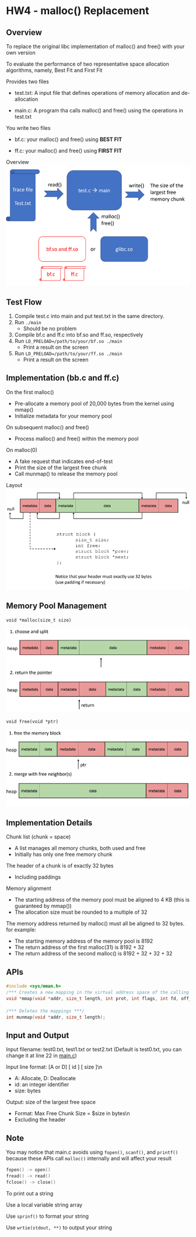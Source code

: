 # HW4 - malloc() Replacement

## Overview
To replace the original libc implementation of malloc() and free() with your own version

To evaluate the performance of two representative space allocation algorithms, namely, Best Fit and First Fit

Provides two files
- test.txt: A input file that defines operations of memory allocation and de-allocation

- main.c: A program tha calls malloc() and free() using the operations in test.txt

You write two files
- bf.c: your malloc() and free() using **BEST FIT**

- ff.c: your malloc() and free() using **FIRST FIT**

Overview \
![Alt text](res/image.png)

## Test Flow
1. Compile test.c into main and put test.txt in the same directory.
2. Run `./main`
    - Should be no problem
3. Compile bf.c and ff.c into bf.so and ff.so, respectively
4. Run `LD_PRELOAD=/path/to/your/bf.so ./main`
    - Print a result on the screen
5. Run `LD_PRELOAD=/path/to/your/ff.so ./main`
    - Print a result on the screen

## Implementation (bb.c and ff.c)
On the first malloc()
- Pre-allocate a memory pool of 20,000 bytes from the kernel using mmap()
- Initialize metadata for your memory pool

On subsequent malloc() and free()
- Process malloc() and free() within the memory pool

On malloc(0)
- A fake request that indicates end-of-test
- Print the size of the largest free chunk
- Call munmap() to release the memory pool

Layout \
![Alt text](res/Layout.png)

## Memory Pool Management
`void *malloc(size_t size)`

![Alt text](res/malloc.png)

`void free(void *ptr)`

![Alt text](res/free.png)

## Implementation Details
Chunk list (chunk = space)
- A list manages all memory chunks, both used and free
- Initially has only one free memory chunk

The header of a chunk is of exactly 32 bytes
- Including paddings

Memory alignment
- The starting address of the memory pool must be aligned to 4 KB (this is guaranteed by mmap())
- The allocation size must be rounded to a multiple of 32

The memory address returned by malloc() must all be aligned to 32 bytes. for example:
- The starting memory address of the memory pool is 8192
- The return address of the first malloc(31) is 8192 + 32
- The return address of the second malloc() is 8192 + 32 + 32 + 32

## APIs
```c
#include <sys/mman.h>
/*** Creates a new mapping in the virtual address space of the calling process ***/
void *mmap(void *addr, size_t length, int prot, int flags, int fd, off_t offset);

/*** Deletes the mappings ***/
int munmap(void *addr, size_t length);
```

## Input and Output
Input filename: test0.txt, test1.txt or test2.txt (Default is test0.txt, you can change it at line 22 in [main.c](/main.c)) 

Input line format: [A or D] [ id ] [ size ]\n
- A: Allocate, D: Deallocate
- id: an integer identifier
- size: bytes

Output: size of the largest free space
- Format: Max Free Chunk Size = $size in bytes\n
- Excluding the header

## Note
You may notice that main.c avoids using `fopen()`, `scanf()`, and `printf()` because these APIs call `malloc()` internally and will affect your result
```c
fopen() -> open()
fread() -> read()
fclose() -> close()
```

To print out a string 

Use a local variable string array 

Use `sprinf()` to format your string

Use `wrtie(stdout, **)` to output your string

